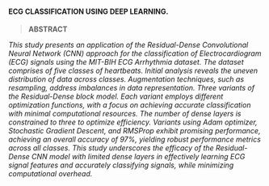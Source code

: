 #### ECG CLASSIFICATION USING DEEP LEARNING.

> **ABSTRACT**
<em>
This study presents an application of the Residual-Dense Convolutional Neural Network (CNN) approach for the classification of Electrocardiogram (ECG) signals using the MIT-BIH ECG Arrhythmia dataset. The dataset comprises of five classes of heartbeats. Initial analysis reveals the uneven distribution of data across classes.  Augmentation techniques, such as resampling, address imbalances in data representation. Three variants of the Residual-Dense block model. Each variant employs different optimization functions, with a focus on achieving accurate classification with minimal computational resources. The number of dense layers is constrained to three to optimize efficiency. Variants using Adam optimizer, Stochastic Gradient Descent, and RMSProp exhibit promising performance, achieving an overall accuracy of 97%, yielding robust performance metrics across all classes. This study underscores the efficacy of the Residual-Dense CNN model with limited dense layers in effectively learning ECG signal features and accurately classifying signals, while minimizing computational overhead.
</em>

